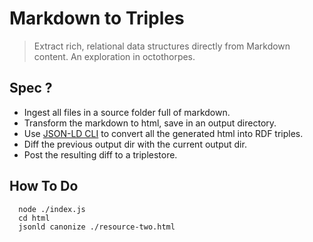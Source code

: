# Markdown to Triples

> Extract rich, relational data structures directly from Markdown content. An exploration in octothorpes.

## Spec ?

- Ingest all files in a source folder full of markdown.
- Transform the markdown to html, save in an output directory.
- Use [JSON-LD CLI](https://github.com/digitalbazaar/jsonld-cli) to convert all the generated html into RDF triples.
- Diff the previous output dir with the current output dir.
- Post the resulting diff to a triplestore.

## How To Do

```
  node ./index.js
  cd html
  jsonld canonize ./resource-two.html
```

